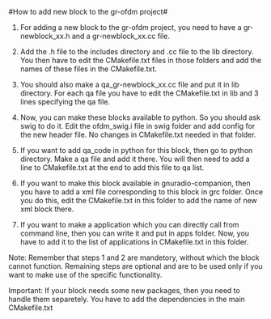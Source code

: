 #How to add new block to the gr-ofdm project#

1) For adding a new block to the gr-ofdm project, you need to have a gr-newblock_xx.h and a gr-newblock_xx.cc file.

2) Add the .h file to the includes directory and .cc file to the lib directory. You then have to edit the CMakefile.txt files in those folders and add the names of these files in the CMakefile.txt.

3) You should also make a qa_gr-newblock_xx.cc file and put it in lib directory. For each qa file you have to edit the CMakefile.txt in lib and 3 lines specifying the qa file.

4) Now, you can make these blocks available to python. So you should ask swig to do it. Edit the ofdm_swig.i file in swig folder and add config for the new header file. No changes in CMakefile.txt needed in that folder.

5) If you want to add qa_code in python for this block, then go to python directory. Make a qa file and add it there. You will then need to add a line to CMakefile.txt at the end to add this file to qa list.

6) If you want to make this block available in gnuradio-companion, then you have to add a xml file corresponding to this block in grc folder. Once you do this, edit the CMakefile.txt in this folder to add the name of new xml block there.

7) If you want to make a application which you can directly call from command line, then you can write it and put in apps folder. Now, you have to add it to the list of applications in CMakefile.txt in this folder.


Note: Remember that steps 1 and 2 are mandetory, without which the block cannot function. Remaining steps are optional and are to be used only if you want to make use of the specific functionality.

Important: If your block needs some new packages, then you need to handle them separetely. You have to add the dependencies in the main CMakefile.txt
